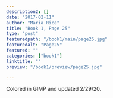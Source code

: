 ```yaml
---
description2: []
date: "2017-02-11"
author: "Maria Rice"
title: "Book 1, Page 25"
type: "post"
featuredpath: "/book1/main/page25.jpg"
featuredalt: "Page25"
featured: ""
categories: ["book1"]
linktitle: ""
preview: "/book1/preview/page25.jpg"

---
```


Colored in GIMP and updated 2/29/20. 
